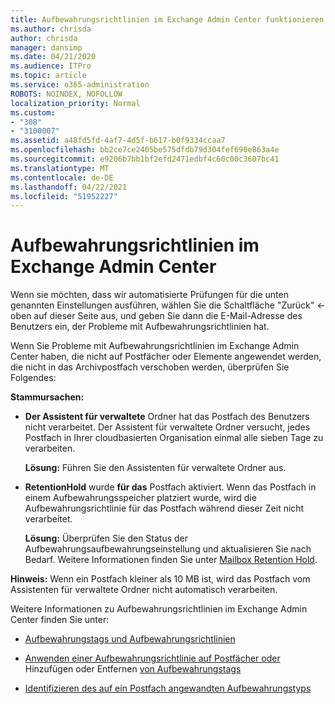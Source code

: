 ```yaml
---
title: Aufbewahrungsrichtlinien im Exchange Admin Center funktionieren nicht
ms.author: chrisda
author: chrisda
manager: dansimp
ms.date: 04/21/2020
ms.audience: ITPro
ms.topic: article
ms.service: o365-administration
ROBOTS: NOINDEX, NOFOLLOW
localization_priority: Normal
ms.custom:
- "308"
- "3100007"
ms.assetid: a48fd5fd-4af7-4d5f-b617-b0f9334ccaa7
ms.openlocfilehash: bb2ce7ce2405be575dfdb79d304fef690e863a4e
ms.sourcegitcommit: e9206b7bb1bf2efd2471edbf4c60c00c3607bc41
ms.translationtype: MT
ms.contentlocale: de-DE
ms.lasthandoff: 04/22/2021
ms.locfileid: "51952227"
---
```

# <a name="retention-policies-in-exchange-admin-center"></a>Aufbewahrungsrichtlinien im Exchange Admin Center

Wenn sie möchten, dass wir automatisierte Prüfungen für die unten genannten Einstellungen ausführen, wählen Sie die Schaltfläche "Zurück" <- oben auf dieser Seite aus, und geben Sie dann die E-Mail-Adresse des Benutzers ein, der Probleme mit Aufbewahrungsrichtlinien hat.

Wenn Sie Probleme mit Aufbewahrungsrichtlinien im Exchange Admin Center haben, die nicht auf Postfächer oder Elemente angewendet werden, die nicht in das Archivpostfach verschoben werden, überprüfen Sie Folgendes:

**Stammursachen:**

- **Der Assistent für verwaltete** Ordner hat das Postfach des Benutzers nicht verarbeitet. Der Assistent für verwaltete Ordner versucht, jedes Postfach in Ihrer cloudbasierten Organisation einmal alle sieben Tage zu verarbeiten.

  **Lösung:** Führen Sie den Assistenten für verwaltete Ordner aus.

- **RetentionHold** wurde **für das** Postfach aktiviert. Wenn das Postfach in einem Aufbewahrungsspeicher platziert wurde, wird die Aufbewahrungsrichtlinie für das Postfach während dieser Zeit nicht verarbeitet.

  **Lösung:** Überprüfen Sie den Status der Aufbewahrungsaufbewahrungseinstellung und aktualisieren Sie nach Bedarf. Weitere Informationen finden Sie unter [Mailbox Retention Hold](https://docs.microsoft.com/exchange/security-and-compliance/messaging-records-management/mailbox-retention-hold).
 
**Hinweis:** Wenn ein Postfach kleiner als 10 MB ist, wird das Postfach vom Assistenten für verwaltete Ordner nicht automatisch verarbeiten.
 
Weitere Informationen zu Aufbewahrungsrichtlinien im Exchange Admin Center finden Sie unter:

- [Aufbewahrungstags und Aufbewahrungsrichtlinien](https://docs.microsoft.com/exchange/security-and-compliance/messaging-records-management/retention-tags-and-policies)

- [Anwenden einer Aufbewahrungsrichtlinie auf Postfächer oder](https://docs.microsoft.com/exchange/security-and-compliance/messaging-records-management/apply-retention-policy) Hinzufügen oder Entfernen [von Aufbewahrungstags](https://docs.microsoft.com/exchange/security-and-compliance/messaging-records-management/add-or-remove-retention-tags)

- [Identifizieren des auf ein Postfach angewandten Aufbewahrungstyps](https://docs.microsoft.com/microsoft-365/compliance/identify-a-hold-on-an-exchange-online-mailbox)
